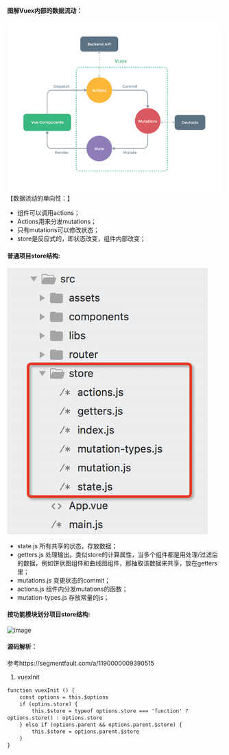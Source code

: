 #### 图解Vuex内部的数据流动：
![image](https://github.com/Bantina/FrontEnd/blob/master/assets/img/vuex01.png)
【数据流动的单向性：】
- 组件可以调用actions；
- Actions用来分发mutations；
- 只有mutations可以修改状态；
- store是反应式的，即状态改变，组件内部改变；

#### 普通项目store结构:
![image](https://github.com/Bantina/FrontEnd/blob/master/assets/img/vuex02.png)
- state.js 所有共享的状态，存放数据；
- getters.js 处理输出。类似store的计算属性，当多个组件都是用处理/过滤后的数据，例如饼状图组件和曲线图组件，那抽取该数据来共享，放在getters里；
- mutations.js 变更状态的commit；
- actions.js 组件内分发mutations的函数；
- mutation-types.js 存放常量的js；


#### 按功能模块划分项目store结构:
![image](https://github.com/Bantina/FrontEnd/blob/master/assets/img/vuex03.png)


#### 源码解析：
参考https://segmentfault.com/a/1190000009390515
1. vuexInit
```
function vuexInit () {
	const options = this.$options
	if (optins.store) {
		this.$store = typeof options.store === 'function' ? options.store() : options.store
	} else if (options.parent && options.parent.$store) {
		this.$store = options.parent.$store
	}
}
```
